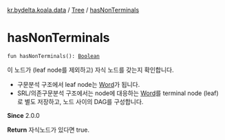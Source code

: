 [kr.bydelta.koala.data](../index.md) / [Tree](index.md) / [hasNonTerminals](./has-non-terminals.md)

# hasNonTerminals

`fun hasNonTerminals(): `[`Boolean`](https://kotlinlang.org/api/latest/jvm/stdlib/kotlin/-boolean/index.html)

이 노드가 (leaf node를 제외하고) 자식 노드를 갖는지 확인합니다.

* 구문분석 구조에서 leaf node는 [Word](../-word/index.md)가 됩니다.
* SRL/의존구문분석 구조에서는 node에 대응하는 [Word](../-word/index.md)를 terminal node (leaf)로 별도 저장하고, 노드 사이의 DAG를 구성합니다.

**Since**
2.0.0

**Return**
자식노드가 있다면 true.

